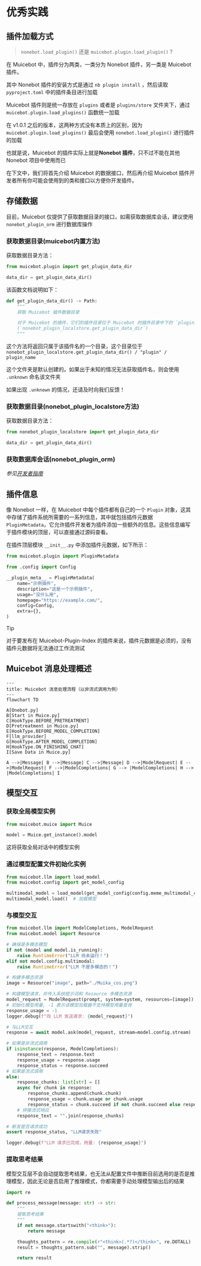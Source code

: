 # 优秀实践

## 插件加载方式

> `nonebot.load_plugin()` 还是 `muicebot.plugin.load_plugin()` ?

在 Muicebot 中，插件分为两类，一类分为 Nonebot 插件，另一类是 Muicebot 插件。

其中 Nonebot 插件的安装方式是通过 `nb plugin install` ，然后读取 `pyproject.toml` 中的插件条目进行加载

Muicebot 插件则是统一存放在 `plugins` 或者是 `plugins/store` 文件夹下，通过 `muicebot.plugin.load_plugins()` 函数统一加载

在 v1.0.1 之后的版本，这两种方式没有本质上的区别，因为 `muicebot.plugin.load_plugins()` 最后会使用 `nonebot.load_plugin()` 进行插件的加载

也就是说，Muicebot 的插件实际上就是**Nonebot 插件**，只不过不能在其他 Nonebot 项目中使用而已

在下文中，我们将首先介绍 Muicebot 的数据接口，然后再介绍 Muicebot 插件开发者所有你可能会使用到的类和接口以方便你开发插件。

## 存储数据

目前，Muicebot 仅提供了获取数据目录的接口，如需获取数据库会话，建议使用 `nonebot_plugin_orm` 进行数据库操作

### 获取数据目录(muicebot内置方法)

获取数据目录方法：

```python
from muicebot.plugin import get_plugin_data_dir

data_dir = get_plugin_data_dir()
```

该函数文档说明如下：

```python
def get_plugin_data_dir() -> Path:
    """
    获取 Muicebot 插件数据目录

    对于 Muicebot 的插件，它们的插件目录位于 Muicebot 的插件目录中下的 `plugins` 文件夹，并以插件名命名
    (`nonebot_plugin_localstore.get_plugin_data_dir`)
    """
```

这个方法将返回只属于该插件名的一个目录，这个目录位于 `nonebot_plugin_localstore.get_plugin_data_dir() / "plugin" / plugin_name`

这个文件夹是默认创建的。如果出于未知的情况无法获取插件名，则会使用 `.unknown` 命名该文件夹

如果出现 `.unknown` 的情况，还请及时向我们反馈！

### 获取数据目录(nonebot_plugin_localstore方法)

获取数据目录方法：

```python
from nonebot_plugin_localstore import get_plugin_data_dir

data_dir = get_plugin_data_dir()
```

### 获取数据库会话(nonebot_plugin_orm)

*参见[开发者指南](https://nonebot.dev/docs/best-practice/database/developer/)*


## 插件信息

像 Nonebot 一样，在 Muicebot 中每个插件都有自己的一个 `Plugin` 对象，这其中存储了插件系统所需要的一系列信息，其中就包括插件元数据 `PluginMetadata`，它允许插件开发者为插件添加一些额外的信息。这些信息编写于插件模块的顶层，可以直接通过源码查看。

在插件顶层模块 `__init__.py` 中添加插件元数据，如下所示：

```python
from muicebot.plugin import PluginMetadata

from .config import Config

__plugin_meta__ = PluginMetadata(
    name="示例插件",
    description="这是一个示例插件",
    usage="没什么用",
    homepage="https://example.com/",
    config=Config,
    extra={},
)
```

> [!TIP]
>
> 对于要发布在 Muicebot-Plugin-Index 的插件来说，插件元数据是必须的，没有插件元数据将无法通过工作流测试

## Muicebot 消息处理概述

```mermaid
---
title: Muicebot 消息处理流程（以非流式调用为例）
---
flowchart TD

A[Onebot.py]
B[Start in Muice.py]
C[HookType.BEFORE_PRETREATMENT]
D[Pretreatment in Muice.py]
E[HookType.BEFORE_MODEL_COMPLETION]
F[llm_provider]
G[HookType.AFTER_MODEL_COMPLETION]
H[HookType.ON_FINISHING_CHAT]
I[Save Data in Muice.py]

A -->|Message| B -->|Message| C -->|Message| D -->|ModelRequest| E -->|ModelRequest| F -->|ModelCompletions| G --> |ModelCompletions| H --> |ModelCompletions| I
```

## 模型交互

### 获取全局模型实例

```python
from muicebot.muice import Muice

model = Muice.get_instance().model
```

这将获取全局对话中的模型实例

### 通过模型配置文件初始化实例

```python
from muicebot.llm import load_model
from muicebot.config import get_model_config

multimodal_model = load_model(get_model_config(config.meme_multimodal_config))
multimodal_model.load()  # 加载模型
```

### 与模型交互

```python
from muicebot.llm import ModelCompletions, ModelRequest
from muicebot.model import Resource

# 确保是多模态模型
if not (model and model.is_running):
    raise RuntimeError("LLM 尚未运行！")
elif not model.config.multimodal:
    raise RuntimeError("LLM 不是多模态的！")

# 构建多模态资源
image = Resource("image", path="./Muika_cos.png")

# 构建模型请求，并传入系统提示词和 Resource 多模态资源
model_request = ModelRequest(prompt, system=system, resources=[image])
# 初始化模型用量, -1 表示该模型加载器不支持模型用量查询
response_usage = -1
logger.debug(f"向 LLM 发送请求: {model_request}")

# 与LLM交互
response = await model.ask(model_request, stream=model.config.stream)

# 如果是非流式调用
if isinstance(response, ModelCompletions):
    response_text = response.text
    response_usage = response.usage
    response_status = response.succeed
# 如果是流式调用
else:
    response_chunks: list[str] = []
    async for chunk in response:
        response_chunks.append(chunk.chunk)
        response_usage = chunk.usage or chunk.usage
        response_status = chunk.succeed if not chunk.succeed else response_status
    # 拼接流式响应
    response_text = "".join(response_chunks)

# 断言是否请求成功
assert response_status, "LLM请求失败"

logger.debug(f"LLM 请求已完成，用量: {response_usage}")
```

### 提取思考结果

模型交互层不会自动提取思考结果，也无法从配置文件中推断目前选用的是否是推理模型，因此无论是否启用了推理模式，你都需要手动处理模型输出后的结果

```python
import re

def process_message(message: str) -> str:
    """
    提取思考结果
    """
    if not message.startswith("<think>"):
        return message

    thoughts_pattern = re.compile(r"<think>(.*?)</think>", re.DOTALL)
    result = thoughts_pattern.sub("", message).strip()

    return result
```